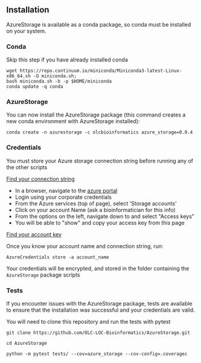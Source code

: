 ## Installation

AzureStorage is available as a conda package, so conda must be installed on your system.

### Conda

Skip this step if you have already installed conda

```
wget https://repo.continuum.io/miniconda/Miniconda3-latest-Linux-x86_64.sh -O miniconda.sh;
bash miniconda.sh -b -p $HOME/miniconda
conda update -q conda
```

### AzureStorage

You can now install the AzureStorage package (this command creates a new conda environment with AzureStorage installed):

`conda create -n azurestorage -c olcbioinformatics azure_storage=0.0.4`

### Credentials 

You must store your Azure storage connection string before running any of the other scripts

[Find your connection string](https://docs.microsoft.com/en-us/azure/storage/common/storage-configure-connection-string#:~:text=You%20can%20find%20your%20storage,primary%20and%20secondary%20access%20keys.)

 - In a browser, navigate to the [azure portal](portal.azure.com)
 - Login using your corporate credentials
 - From the Azure services (top of page), select 'Storage accounts'
 - Click on your account Name (ask a bioinformatician for this info)
 - From the options on the left, navigate down to and select "Access keys"
 - You will be able to "show" and copy your access key from this page

[Find your account key](https://www.zenko.io/blog/how-to-find-keys-and-account-info-for-aws-azure-and-google/#:~:text=Azure%20Account%20Name%C2%A0%3D%20the%20name%20of%20your%20Azure%20storage%20account%20located%20on%20the%20top%20of%20the%20Azure%20Portal%20(screenshot%20below%20%E2%80%93%20%E2%80%9Cscalitydemo%E2%80%9D%20is%20Azure%20Account%20Name).)

Once you know your account name and connection string, run:

`AzureCredentials store -a account_name`

Your credentials will be encrypted, and stored in the folder containing the `AzureStorage` package scripts

### Tests

If you encounter issues with the AzureStorage package, tests are available to ensure that the installation was successful and your credentials are valid.

You will need to clone this repository and run the tests with pytest


`git clone https://github.com/OLC-LOC-Bioinformatics/AzureStorage.git`

`cd AzureStorage`

`python -m pytest tests/ --cov=azure_storage --cov-config=.coveragec`



